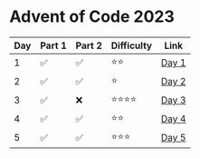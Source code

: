 ﻿# Advent of Code 2023
| **Day** | **Part 1** | **Part 2** | **Difficulty** | **Link**                                                                                                          |
|---------|------------|------------|----------------|-------------------------------------------------------------------------------------------------------------------|
| 1       | ✅          | ✅          | ⭐⭐             | [Day 1](https://github.com/benjamin-lawson/AdventOfCode2023/blob/main/AdventOfCode2023/Solutions/Day1Solution.cs) |
| 2       | ✅          | ✅          | ⭐              | [Day 2](https://github.com/benjamin-lawson/AdventOfCode2023/blob/main/AdventOfCode2023/Solutions/Day2Solution.cs) |
| 3       | ✅          | ❌          | ⭐⭐⭐⭐           | [Day 3](https://github.com/benjamin-lawson/AdventOfCode2023/blob/main/AdventOfCode2023/Solutions/Day3Solution.cs) |
| 4       | ✅          | ✅          | ⭐⭐             | [Day 4](https://github.com/benjamin-lawson/AdventOfCode2023/blob/main/AdventOfCode2023/Solutions/Day4Solution.cs) |
| 5       | ✅          | ✅          | ⭐⭐⭐            | [Day 5](https://github.com/benjamin-lawson/AdventOfCode2023/blob/main/AdventOfCode2023/Solutions/Day5Solution.cs) |